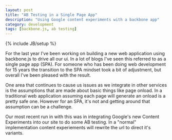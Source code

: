 ```yaml
---
layout: post
title: "AB Testing in a Single Page App"
description: "Using Google content experiments with a backbone app"
category: development
tags: [backbone.js, ab testing]
---
```

{% include JB/setup %}

For the last year I've been working on building a new web application using backbone.js
to drive all our ui.  In a lot of blogs I've seen this referred to as a single page app (SPA).
For someone who has been doing web development for 15 years the transition to the SPA mindset
took a bit of adjustment, but overall I've been pleased with the result.  

One area that continues to cause us issues as we integrate in other services is the assumptions
that are made about basic things like page onload.  In a traditional web application assuming
each page will generate an onload is a pretty safe one.  However for an SPA, it's not and
getting around that assumption can be a challenge.

Our most recent run in with this was in integrating Google's new Content Experiments into our
site to do some AB testing.  In a "normal" implementation content experiements will rewrite
the url to direct it's variants.
